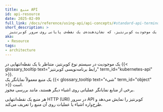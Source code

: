 ```yaml
---
title: منبع API
id: api-resource
date: 2025-02-09
full_link: /docs/reference/using-api/api-concepts/#standard-api-terminology
short_description: >
  یک موجودیت کوبرنتیز، که نشان‌دهنده‌ی یک نقطه‌ی پایانی روی سرور کوبرنتیز API است.
aka:
 - Resource
tags:
- architecture
---
```

یک موجودیت در سیستم نوع کوبرنتیز، متناظر با یک نقطه‌انتهایی در {{< glossary_tooltip text="رابط برنامه‌نویسی کوبرنتیز" term_id="kubernetes-api" >}}.  
یک منبع معمولاً نمایانگر یک {{< glossary_tooltip text="شیء" term_id="object" >}} است.  
برخی از منابع نمایانگر عملیاتی روی اشیاء دیگر هستند، مانند بررسی مجوز.  
<!--more-->  
هر منبع یک نقطه‌انتهایی HTTP (URI) در سرور API کوبرنتیز را نمایش می‌دهد و طرح‌واره اشیاء یا عملیات روی آن منبع را تعریف می‌کند.  